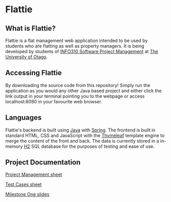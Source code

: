 # Flattie
## What is Flattie?
Flattie is a flat management web application intended to be used by students who are flatting as well as property managers. It is being developed by students of [INFO310 Software Project Management](https://www.otago.ac.nz/courses/papers?papercode=INFO310) at [The University of Otago](https://www.otago.ac.nz/).

## Accessing Flattie
By downloading the source code from this repository! Simply run the application as you would any other Java based project and either click the link output in your terminal pointing you to the webpage or access localhost:8080 in your favourite web browser.

## Languages
Flattie's backend is built using [Java](https://www.java.com/en/) with [Spring](https://spring.io/). The frontend is built in standard HTML, CSS and JavaScript with the [Thymeleaf](https://www.thymeleaf.org/) template engine to merge the content of the front and back. The data is currently stored in a in-memory [H2](https://www.h2database.com/html/main.html) SQL database for the purposes of testing and ease of use.

## Project Documentation
[Project Management sheet](https://otagouni-my.sharepoint.com/:x:/r/personal/claca067_student_otago_ac_nz/Documents/INFO310_Project_Management_Template_v1.xlsx?d=w757b37d9e9464d6b9e71a45096e7c35c&csf=1&web=1&e=q7btoE)

[Test Cases sheet](https://otagouni-my.sharepoint.com/:x:/g/personal/munto996_student_otago_ac_nz/EeXHTrGbHcZKqObsVfxbZfcB9Xcl8IfszyXp6Y8CJZIMUw?e=iLY5hz)

[Milestone One slides](https://otagouni-my.sharepoint.com/:p:/g/personal/munto996_student_otago_ac_nz/ERJHrdyYuyNEk_DKz6XG5OIBI0At0_OlHR-CX5dC2NnjaA?e=OSpul3)
